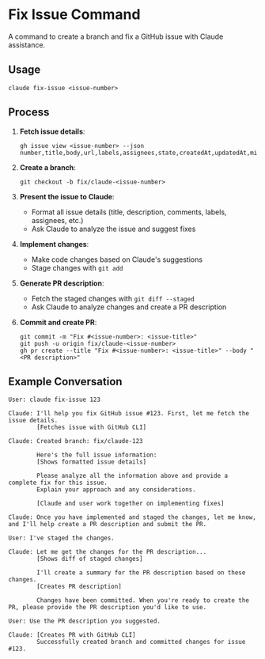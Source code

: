 # Fix Issue Command

A command to create a branch and fix a GitHub issue with Claude assistance.

## Usage

```
claude fix-issue <issue-number>
```

## Process

1. **Fetch issue details**:
   ```
   gh issue view <issue-number> --json number,title,body,url,labels,assignees,state,createdAt,updatedAt,milestone,comments
   ```

2. **Create a branch**:
   ```
   git checkout -b fix/claude-<issue-number>
   ```

3. **Present the issue to Claude**:
   - Format all issue details (title, description, comments, labels, assignees, etc.)
   - Ask Claude to analyze the issue and suggest fixes

4. **Implement changes**:
   - Make code changes based on Claude's suggestions
   - Stage changes with `git add`

5. **Generate PR description**:
   - Fetch the staged changes with `git diff --staged`
   - Ask Claude to analyze changes and create a PR description

6. **Commit and create PR**:
   ```
   git commit -m "Fix #<issue-number>: <issue-title>"
   git push -u origin fix/claude-<issue-number>
   gh pr create --title "Fix #<issue-number>: <issue-title>" --body "<PR description>"
   ```

## Example Conversation

```
User: claude fix-issue 123

Claude: I'll help you fix GitHub issue #123. First, let me fetch the issue details.
        [Fetches issue with GitHub CLI]

Claude: Created branch: fix/claude-123

        Here's the full issue information:
        [Shows formatted issue details]

        Please analyze all the information above and provide a complete fix for this issue.
        Explain your approach and any considerations.

        [Claude and user work together on implementing fixes]

Claude: Once you have implemented and staged the changes, let me know, and I'll help create a PR description and submit the PR.

User: I've staged the changes.

Claude: Let me get the changes for the PR description...
        [Shows diff of staged changes]

        I'll create a summary for the PR description based on these changes.
        [Creates PR description]

        Changes have been committed. When you're ready to create the PR, please provide the PR description you'd like to use.

User: Use the PR description you suggested.

Claude: [Creates PR with GitHub CLI]
        Successfully created branch and committed changes for issue #123.
```